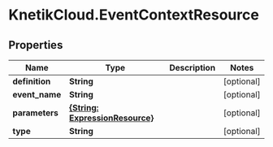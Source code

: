 # KnetikCloud.EventContextResource

## Properties
Name | Type | Description | Notes
------------ | ------------- | ------------- | -------------
**definition** | **String** |  | [optional] 
**event_name** | **String** |  | [optional] 
**parameters** | [**{String: ExpressionResource}**](ExpressionResource.md) |  | [optional] 
**type** | **String** |  | [optional] 



